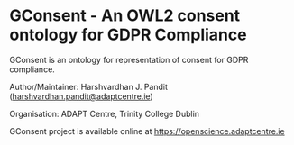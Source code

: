 # GConsent - An OWL2 consent ontology for GDPR Compliance

GConsent is an ontology for representation of consent for GDPR compliance.

Author/Maintainer: Harshvardhan J. Pandit (harshvardhan.pandit@adaptcentre.ie)

Organisation: ADAPT Centre, Trinity College Dublin

GConsent project is available online at https://openscience.adaptcentre.ie
